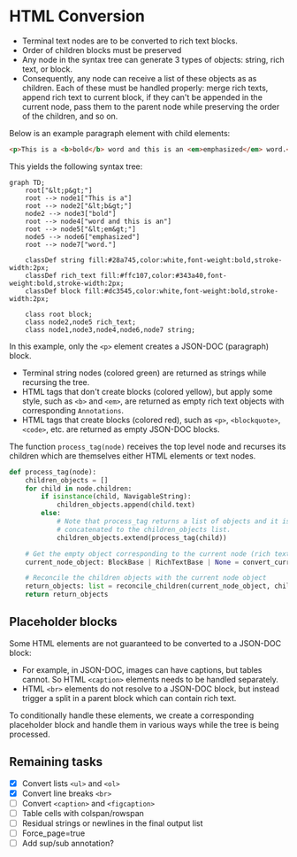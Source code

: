 # HTML Conversion

- Terminal text nodes are to be converted to rich text blocks.
- Order of children blocks must be preserved
- Any node in the syntax tree can generate 3 types of objects: string, rich text, or block.
- Consequently, any node can receive a list of these objects as as children. Each of these must be handled properly: merge rich texts, append rich text to current block, if they can't be appended in the current node, pass them to the parent node while preserving the order of the children, and so on.

Below is an example paragraph element with child elements:

```html
<p>This is a <b>bold</b> word and this is an <em>emphasized</em> word.</p>
```

This yields the following syntax tree:

```mermaid
graph TD;
    root["&lt;p&gt;"]
    root --> node1["This is a"]
    root --> node2["&lt;b&gt;"]
    node2 --> node3["bold"]
    root --> node4["word and this is an"]
    root --> node5["&lt;em&gt;"]
    node5 --> node6["emphasized"]
    root --> node7["word."]

    classDef string fill:#28a745,color:white,font-weight:bold,stroke-width:2px;
    classDef rich_text fill:#ffc107,color:#343a40,font-weight:bold,stroke-width:2px;
    classDef block fill:#dc3545,color:white,font-weight:bold,stroke-width:2px;

    class root block;
    class node2,node5 rich_text;
    class node1,node3,node4,node6,node7 string;
```

In this example, only the `<p>` element creates a JSON-DOC (paragraph) block.

- Terminal string nodes (colored green) are returned as strings while recursing the tree.
- HTML tags that don't create blocks (colored yellow), but apply some style, such as `<b>` and `<em>`, are returned as empty rich text objects with corresponding `Annotations`.
- HTML tags that create blocks (colored red), such as `<p>`, `<blockquote>`, `<code>`, etc. are returned as empty JSON-DOC blocks.

The function `process_tag(node)` receives the top level node and recurses its children which are themselves either HTML elements or text nodes.

```python
def process_tag(node):
    children_objects = []
    for child in node.children:
        if isinstance(child, NavigableString):
            children_objects.append(child.text)
        else:
            # Note that process_tag returns a list of objects and it is
            # concatenated to the children_objects list.
            children_objects.extend(process_tag(child))

    # Get the empty object corresponding to the current node (rich text, block or None)
    current_node_object: BlockBase | RichTextBase | None = convert_current_node(node)

    # Reconcile the children objects with the current node object
    return_objects: list = reconcile_children(current_node_object, children_objects)
    return return_objects
```

## Placeholder blocks

Some HTML elements are not guaranteed to be converted to a JSON-DOC block:

- For example, in JSON-DOC, images can have captions, but tables cannot. So HTML `<caption>` elements needs to be handled separately.
- HTML `<br>` elements do not resolve to a JSON-DOC block, but instead trigger a split in a parent block which can contain rich text.

To conditionally handle these elements, we create a corresponding placeholder block and handle them in various ways while the tree is being processed.

## Remaining tasks

- [x] Convert lists `<ul>` and `<ol>`
- [x] Convert line breaks `<br>`
- [ ] Convert `<caption>` and `<figcaption>`
- [ ] Table cells with colspan/rowspan
- [ ] Residual strings or newlines in the final output list
- [ ] Force_page=true
- [ ] Add sup/sub annotation?